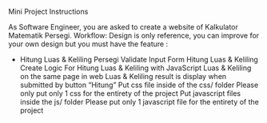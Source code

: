 Mini Project Instructions
 
As Software Engineer, you are asked to create a website of Kalkulator Matematik Persegi.
Workflow:
Design is only reference, you can improve for your own design but you must have the feature :
- Hitung Luas & Keliling Persegi
Validate Input Form Hitung Luas & Keliling
Create Logic For Hitung Luas & Keliling with JavaScript
Luas & Keliling on the same page in web
Luas & Keliling result is display when submitted by button “Hitung”
Put css file inside of the css/ folder
Please only put only 1 css for the entirety of the project
Put javascript files inside the js/ folder
Please put only 1 javascript file for the entirety of the project
